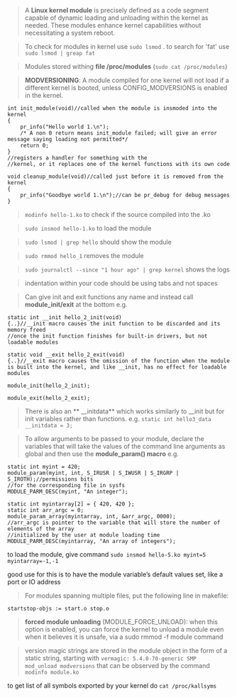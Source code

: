 > A **Linux kernel module** is precisely defined as a code segment capable of
dynamic loading and unloading within the kernel as needed. These modules
enhance kernel capabilities without necessitating a system reboot.

> To check for modules in kernel use `sudo lsmod` . to search for 'fat' use `sudo lsmod | greap fat`

> Modules stored withing **file /proc/modules** (`sudo cat /proc/modules`)

> **MODVERSIONING**: A module compiled for one kernel will not load if a different
kernel is booted, unless CONFIG_MODVERSIONS is enabled in the kernel.


```
int init_module(void)//called when the module is insmoded into the kernel
{
    pr_info("Hello world 1.\n");
    /* A non 0 return means init_module failed; will give an error message saying loading not permitted*/
    return 0;
}
//registers a handler for something with the
//kernel, or it replaces one of the kernel functions with its own code

void cleanup_module(void)//called just before it is removed from the kernel
{
    pr_info("Goodbye world 1.\n");//can be pr_debug for debug messages
}
```


> `modinfo hello-1.ko` to check if the source compiled into the .ko

> `sudo insmod hello-1.ko` to load the module

> `sudo lsmod | grep hello` should show the module

> `sudo rmmod hello_1` removes the module

> `sudo journalctl --since "1 hour ago" | grep kernel` shows the logs

> indentation within your code should be using tabs and not spaces

> Can give init and exit functions any name and instead call **module_init/exit** at the bottom e.g.


```
static int __init hello_2_init(void)
{..}//__init macro causes the init function to be discarded and its memory freed
//once the init function finishes for built-in drivers, but not loadable modules

static void __exit hello_2_exit(void)
{..}//__exit macro causes the omission of the function when the module
is built into the kernel, and like __init, has no effect for loadable modules

module_init(hello_2_init);

module_exit(hello_2_exit);
```

> There is also an ** __initdata** which works similarly to __init but for init
variables rather than functions. e.g. `static int hello3_data __initdata = 3;`

> To allow arguments to be passed to your module, declare the variables that
will take the values of the command line arguments as global and then use the
**module_param() macro** e.g.

```
static int myint = 420;
module_param(myint, int, S_IRUSR | S_IWUSR | S_IRGRP | S_IROTH);//permissions bits
//for the corresponding file in sysfs
MODULE_PARM_DESC(myint, "An integer");

static int myintarray[2] = { 420, 420 };
static int arr_argc = 0;
module_param_array(myintarray, int, &arr_argc, 0000);
//arr_argc is pointer to the variable that will store the number of elements of the array
//initialized by the user at module loading time
MODULE_PARM_DESC(myintarray, "An array of integers");
```

to load the module, give command `sudo insmod hello-5.ko myint=5 myintarray=-1,-1`

good use for this is to have the module variable’s default values set, like
a port or IO address

> For modules spanning multiple files, put the following line in makefile:

`startstop-objs := start.o stop.o`

> **forced module unloading**
(MODULE_FORCE_UNLOAD): when this option is enabled, you can force the kernel
to unload a module even when it believes it is unsafe, via a sudo rmmod -f module
command

> version magic strings are stored in the module object in
the form of a static string, starting with `vermagic: 5.4.0-70-generic SMP mod_unload modversions`
that can be observed by the command `modinfo module.ko`

to get list of all symbols exported by your kernel do `cat /proc/kallsyms`
